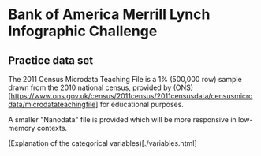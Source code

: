 # Bank of America Merrill Lynch Infographic Challenge

## Practice data set

The 2011 Census Microdata Teaching File is a 1% (500,000 row) sample drawn from the 2010 national census, provided by (ONS)[https://www.ons.gov.uk/census/2011census/2011censusdata/censusmicrodata/microdatateachingfile] for educational purposes.

A smaller "Nanodata" file is provided which will be more responsive in low-memory contexts.

(Explanation of the categorical variables)[./variables.html]